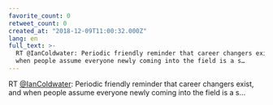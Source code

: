 ```yaml
---
favorite_count: 0
retweet_count: 0
created_at: "2018-12-09T11:00:32.000Z"
lang: en
full_text: >-
  RT @IanColdwater: Periodic friendly reminder that career changers exist, and
  when people assume everyone newly coming into the field is a s…
---
```


RT [@IanColdwater](https://twitter.com/IanColdwater): Periodic friendly reminder
that career changers exist, and when people assume everyone newly coming into
the field is a s…
